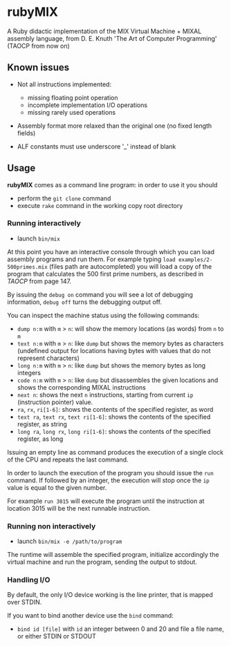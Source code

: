 rubyMIX
=======

A Ruby didactic implementation of the MIX Virtual Machine + MIXAL assembly language, from D. E. Knuth 'The Art of Computer Programming' (TAOCP from now on)


Known issues
------------

* Not all instructions implemented:
    * missing floating point operation
    * incomplete implementation I/O operations
    * missing rarely used operations

* Assembly format more relaxed than the original one (no fixed length fields)
* ALF constants must use underscore '_' instead of blank


Usage
-----

**rubyMIX** comes as a command line program: in order to use it you should

* perform the `git clone` command
* execute `rake` command in the working copy root directory

### Running interactively

* launch `bin/mix`

At this point you have an interactive console through which you can load assembly programs and run them.
For example typing `load examples/2-500primes.mix` (files path are autocompleted) you will load a copy of the program that calculates the 500 first prime numbers, as described in *TAOCP* from page 147.

By issuing the `debug on` command you will see a lot of debugging information, `debug off` turns the debugging output off.

You can inspect the machine status using the following commands:

* `dump n:m` with `m` > `n`: will show the memory locations (as words) from `n` to `m`
* `text n:m` with `m` > `n`: like `dump` but shows the memory bytes as characters (undefined output for locations having bytes with values that do not represent characters)
* `long n:m` with `m` > `n`: like `dump` but shows the memory bytes as long integers
* `code n:m` with `m` > `n`: like `dump` but disassembles the given locations and shows the corresponding MIXAL instructions
* `next n`: shows the next `n` instructions, starting from current `ip` (instruction pointer) value.
* `ra`, `rx`, `ri[1-6]`: shows the contents of the specified register, as word
* `text ra`, `text rx`, `text ri[1-6]`: shows the contents of the specified register, as string
* `long ra`, `long rx`, `long ri[1-6]`: shows the contents of the specified register, as long

Issuing an empty line as command produces the execution of a single clock of the CPU and repeats the last command.

In order to launch the execution of the program you should issue the `run` command. If followed by an integer, the execution will stop once the `ip` value is equal to the given number.

For example `run 3015` will execute the program until the instruction at location 3015 will be the next runnable instruction.

### Running non interactively

* launch `bin/mix -e /path/to/program`

The runtime will assemble the specified program, initialize accordingly the virtual machine and run the program, sending the output to stdout.

### Handling I/O

By default, the only I/O device working is the line printer, that is mapped over STDIN.

If you want to bind another device use the `bind` command:

* `bind id [file]` with `id` an integer between 0 and 20 and file a file name, or either STDIN or STDOUT
